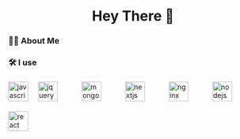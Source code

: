 <h1 align="center">Hey There 👋</h1>

###

<h3 align="left">👩‍💻 About Me</h3>

###

<h3 align="left">🛠 I use</h3>

###

<div align="left" style="display: flex; flex-wrap: wrap; gap: 20px;">
  <img src="https://cdn.jsdelivr.net/gh/devicons/devicon/icons/javascript/javascript-original.svg" height="40" alt="javascript logo"  />
  

<img src="https://cdn.jsdelivr.net/gh/devicons/devicon/icons/jquery/jquery-original.svg" height="40" alt="jquery logo"  />
&nbsp;&nbsp;
  <img src="https://cdn.jsdelivr.net/gh/devicons/devicon/icons/mongodb/mongodb-original.svg" height="40" alt="mongodb logo"  />
&nbsp;&nbsp;
  <img src="https://cdn.jsdelivr.net/gh/devicons/devicon/icons/nextjs/nextjs-original.svg" height="40" alt="nextjs logo"  />
&nbsp;&nbsp;
  <img src="https://cdn.jsdelivr.net/gh/devicons/devicon/icons/nginx/nginx-original.svg" height="40" alt="nginx logo"  />
&nbsp;&nbsp;
  <img src="https://cdn.jsdelivr.net/gh/devicons/devicon/icons/nodejs/nodejs-original.svg" height="40" alt="nodejs logo"  />
&nbsp;&nbsp;
  <img src="https://cdn.jsdelivr.net/gh/devicons/devicon/icons/react/react-original.svg" height="40" alt="react logo"  />
</div>

###

